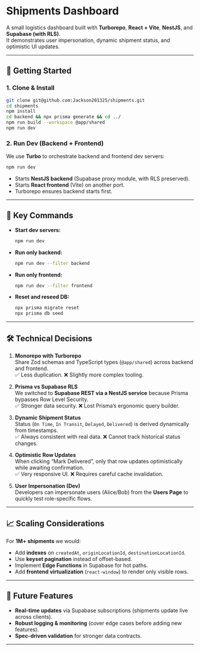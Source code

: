 # Shipments Dashboard

A small logistics dashboard built with **Turborepo**, **React + Vite**, **NestJS**, and **Supabase (with RLS)**.  
It demonstrates user impersonation, dynamic shipment status, and optimistic UI updates.

---

## 🚀 Getting Started

### 1. Clone & Install

```bash
git clone git@github.com:Jackson201325/shipments.git
cd shipments
npm install
cd backend && npx prisma generate && cd ../
npm run build --workspace @app/shared
npm run dev

```

### 2. Run Dev (Backend + Frontend)

We use **Turbo** to orchestrate backend and frontend dev servers:

```bash
npm run dev
```

- Starts **NestJS backend** (Supabase proxy module, with RLS preserved).
- Starts **React frontend** (Vite) on another port.
- Turborepo ensures backend starts first.

---

## 🔑 Key Commands

- **Start dev servers:**

  ```bash
  npm run dev
  ```

- **Run only backend:**

  ```bash
  npm run dev --filter backend
  ```

- **Run only frontend:**

  ```bash
  npm run dev --filter frontend
  ```

- **Reset and reseed DB:**

  ```bash
  npx prisma migrate reset
  npx prisma db seed
  ```

---

## 🛠 Technical Decisions

1. **Monorepo with Turborepo**  
   Share Zod schemas and TypeScript types (`@app/shared`) across backend and frontend.  
   ✅ Less duplication. ❌ Slightly more complex tooling.

2. **Prisma vs Supabase RLS**  
   We switched to **Supabase REST via a NestJS service** because Prisma bypasses Row Level Security.  
   ✅ Stronger data security. ❌ Lost Prisma’s ergonomic query builder.

3. **Dynamic Shipment Status**  
   Status (`On Time`, `In Transit`, `Delayed`, `Delivered`) is derived dynamically from timestamps.  
   ✅ Always consistent with real data. ❌ Cannot track historical status changes.

4. **Optimistic Row Updates**  
   When clicking “Mark Delivered”, only that row updates optimistically while awaiting confirmation.  
   ✅ Very responsive UI. ❌ Requires careful cache invalidation.

5. **User Impersonation (Dev)**  
   Developers can impersonate users (Alice/Bob) from the **Users Page** to quickly test role-specific flows.

---

## 📈 Scaling Considerations

For **1M+ shipments** we would:

- Add **indexes** on `createdAt`, `originLocationId`, `destinationLocationId`.
- Use **keyset pagination** instead of offset-based.
- Implement **Edge Functions** in Supabase for hot paths.
- Add **frontend virtualization** (`react-window`) to render only visible rows.

---

## 🔮 Future Features

- **Real-time updates** via Supabase subscriptions (shipments update live across clients).
- **Robust logging & monitoring** (cover edge cases before adding new features).
- **Spec-driven validation** for stronger data contracts.

---
